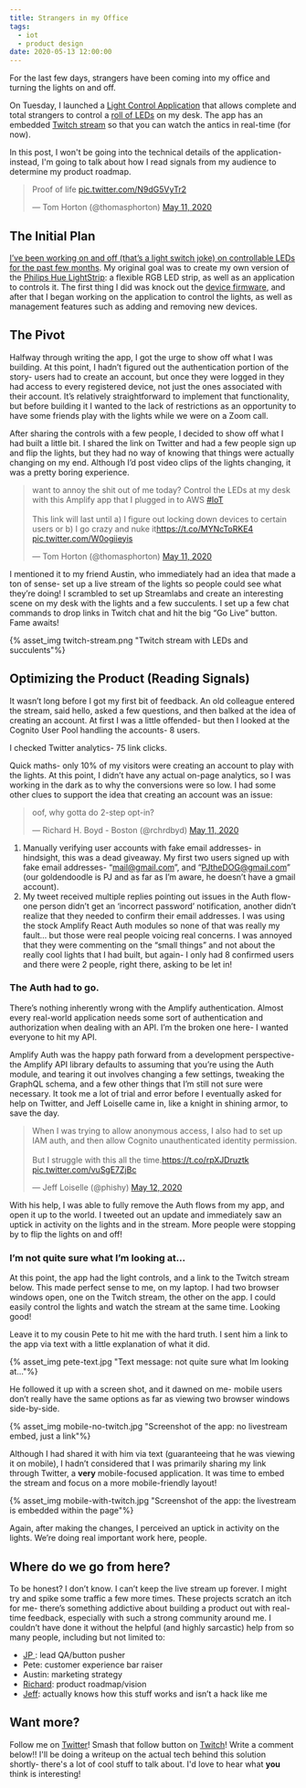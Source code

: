 ```yaml
---
title: Strangers in my Office
tags:
  - iot
  - product design
date: 2020-05-13 12:00:00
---
```


For the last few days, strangers have been coming into my office and turning the lights on and off.

On Tuesday, I launched a [Light Control Application](https://master.d26o79twe1anbe.amplifyapp.com/) that allows complete and total strangers to control a [roll of LEDs](https://amzn.to/2Z0jHOv) on my desk. The app has an embedded [Twitch stream](https://www.twitch.tv/thomasphorton) so that you can watch the antics in real-time (for now).

In this post, I won't be going into the technical details of the application- instead, I'm going to talk about how I read signals from my audience to determine my product roadmap.

<div class="twitter-embed-wrapper">
    <blockquote class="twitter-tweet"><p lang="en" dir="ltr">Proof of life <a href="https://t.co/N9dG5VyTr2">pic.twitter.com/N9dG5VyTr2</a></p>&mdash; Tom Horton (@thomasphorton) <a href="https://twitter.com/thomasphorton/status/1259923419254132743?ref_src=twsrc%5Etfw">May 11, 2020</a></blockquote> <script async src="https://platform.twitter.com/widgets.js" charset="utf-8"></script>
</div>

<!-- more -->

## The Initial Plan
[I’ve been working on and off (that’s a light switch joke) on controllable LEDs for the past few months](/2020/02/02/weekly-recap-temp-sensor-and-leds/). My original goal was to create my own version of the [Philips Hue LightStrip](https://amzn.to/3cyETyU): a flexible RGB LED strip, as well as an application to controls it. The first thing I did was knock out the [device firmware](https://github.com/thomasphorton/esp8266-lights), and after that I began working on the application to control the lights, as well as management features such as adding and removing new devices.

## The Pivot
Halfway through writing the app, I got the urge to show off what I was building. At this point, I hadn’t figured out the authentication portion of the story- users had to create an account, but once they were logged in they had access to every registered device, not just the ones associated with their account. It’s relatively straightforward to implement that functionality, but before building it I wanted to the lack of restrictions as an opportunity to have some friends play with the lights while we were on a Zoom call.

After sharing the controls with a few people, I decided to show off what I had built a little bit. I shared the link on Twitter and had a few people sign up and flip the lights, but they had no way of knowing that things were actually changing on my end. Although I’d post video clips of the lights changing, it was a pretty boring experience.

<div class="twitter-embed-wrapper">
    <blockquote class="twitter-tweet"><p lang="en" dir="ltr">want to annoy the shit out of me today? Control the LEDs at my desk with this Amplify app that I plugged in to AWS <a href="https://twitter.com/hashtag/IoT?src=hash&amp;ref_src=twsrc%5Etfw">#IoT</a><br><br>This link will last until a) I figure out locking down devices to certain users or b) I go crazy and nuke it<a href="https://t.co/MYNcToRKE4">https://t.co/MYNcToRKE4</a> <a href="https://t.co/W0ogiieyis">pic.twitter.com/W0ogiieyis</a></p>&mdash; Tom Horton (@thomasphorton) <a href="https://twitter.com/thomasphorton/status/1259821879055069184?ref_src=twsrc%5Etfw">May 11, 2020</a></blockquote>
</div>

I mentioned it to my friend Austin, who immediately had an idea that made a ton of sense- set up a live stream of the lights so people could see what they’re doing! I scrambled to set up Streamlabs and create an interesting scene on my desk with the lights and a few succulents. I set up a few chat commands to drop links in Twitch chat and hit the big “Go Live” button. Fame awaits!

<div class="small-image-wrapper">
    {% asset_img twitch-stream.png "Twitch stream with LEDs and succulents"%}
</div>

## Optimizing the Product (Reading Signals)
It wasn’t long before I got my first bit of feedback. An old colleague entered the stream, said hello, asked a few questions, and then balked at the idea of creating an account. At first I was a little offended- but then I looked at the Cognito User Pool handling the accounts- 8 users.

I checked Twitter analytics- 75 link clicks.

Quick maths- only 10% of my visitors were creating an account to play with the lights. At this point, I didn’t have any actual on-page analytics, so I was working in the dark as to why the conversions were so low. I had some other clues to support the idea that creating an account was an issue:

<div class="twitter-embed-wrapper">
    <blockquote class="twitter-tweet"><p lang="en" dir="ltr">oof, why gotta do 2-step opt-in?</p>&mdash; Richard H. Boyd - Boston (@rchrdbyd) <a href="https://twitter.com/rchrdbyd/status/1259903522780348418?ref_src=twsrc%5Etfw">May 11, 2020</a></blockquote>
</div>

1. Manually verifying user accounts with fake email addresses- in hindsight, this was a dead giveaway. My first two users signed up with fake email addresses- “mail@gmail.com”, and “PJtheDOG@gmail.com” (our goldendoodle is PJ and as far as I’m aware, he doesn’t have a gmail account).
2. My tweet received multiple replies pointing out issues in the Auth flow- one person didn’t get an ‘incorrect password’ notification, another didn’t realize that they needed to confirm their email addresses. I was using the stock Amplify React Auth modules so none of that was really my fault… but those were real people voicing real concerns. I was annoyed that they were commenting on the “small things” and not about the really cool lights that I had built, but again- I only had 8 confirmed users and there were 2 people, right there, asking to be let in!

### The Auth had to go.

There’s nothing inherently wrong with the Amplify authentication. Almost every real-world application needs some sort of authentication and authorization when dealing with an API. I’m the broken one here- I wanted everyone to hit my API.

Amplify Auth was the happy path forward from a development perspective- the Amplify API library defaults to assuming that you’re using the Auth module, and tearing it out involves changing a few settings, tweaking the GraphQL schema, and a few other things that I’m still not sure were necessary. It took me a lot of trial and error before I eventually asked for help on Twitter, and Jeff Loiselle came in, like a knight in shining armor, to save the day.

<div class="twitter-embed-wrapper">
    <blockquote class="twitter-tweet"><p lang="en" dir="ltr">When I was trying to allow anonymous access, I also had to set up IAM auth, and then allow Cognito unauthenticated identity permission.<br><br>But I struggle with this all the time.<a href="https://t.co/rpXJDruztk">https://t.co/rpXJDruztk</a> <a href="https://t.co/vuSgE7ZjBc">pic.twitter.com/vuSgE7ZjBc</a></p>&mdash; Jeff Loiselle (@phishy) <a href="https://twitter.com/phishy/status/1260220329986793479?ref_src=twsrc%5Etfw">May 12, 2020</a></blockquote>
</div>

With his help, I was able to fully remove the Auth flows from my app, and open it up to the world. I tweeted out an update and immediately saw an uptick in activity on the lights and in the stream. More people were stopping by to flip the lights on and off!

### I’m not quite sure what I’m looking at…

At this point, the app had the light controls, and a link to the Twitch stream below. This made perfect sense to me, on my laptop. I had two browser windows open, one on the Twitch stream, the other on the app. I could easily control the lights and watch the stream at the same time. Looking good!

Leave it to my cousin Pete to hit me with the hard truth. I sent him a link to the app via text with a little explanation of what it did.

<div class="small-image-wrapper">
    {% asset_img pete-text.jpg "Text message: not quite sure what Im looking at..."%}
</div>

He followed it up with a screen shot, and it dawned on me- mobile users don’t really have the same options as far as viewing two browser windows side-by-side. 

<div class="small-image-wrapper">
    {% asset_img mobile-no-twitch.jpg "Screenshot of the app: no livestream embed, just a link"%}
</div>

Although I had shared it with him via text (guaranteeing that he was viewing it on mobile), I hadn’t considered that I was primarily sharing my link through Twitter, a **very** mobile-focused application. It was time to embed the stream and focus on a more mobile-friendly layout!

<div class="small-image-wrapper">
    {% asset_img mobile-with-twitch.jpg "Screenshot of the app: the livestream is embedded within the page"%}
</div>

Again, after making the changes, I perceived an uptick in activity on the lights. We’re doing real important work here, people.

## Where do we go from here?
To be honest? I don’t know. I can’t keep the live stream up forever. I might try and spike some traffic a few more times. These projects scratch an itch for me- there’s something addictive about building a product out with real-time feedback, especially with such a strong community around me. I couldn’t have done it without the helpful (and highly sarcastic) help from so many people, including but not limited to:
* [JP ](https://twitter.com/jpdel): lead QA/button pusher
* Pete: customer experience bar raiser
* Austin: marketing strategy
* [Richard](https://twitter.com/rchrdbyd): product roadmap/vision
* [Jeff](https://twitter.com/phishy): actually knows how this stuff works and isn’t a hack like me

## Want more?
Follow me on [Twitter](https://twitter.com/thomasphorton)! Smash that follow button on [Twitch](https://www.twitch.tv/thomasphorton)! Write a comment below!! I'll be doing a writeup on the actual tech behind this solution shortly- there's a lot of cool stuff to talk about. I'd love to hear what **you** think is interesting!